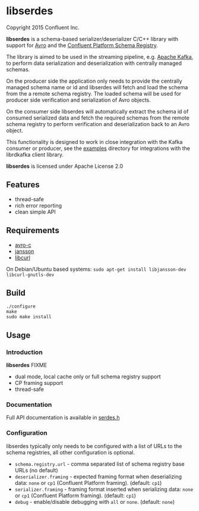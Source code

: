 # libserdes

Copyright 2015 Confluent Inc.

**libserdes** is a schema-based serializer/deserializer C/C++ library with
support for [Avro](http://avro.apache.org) and the
[Confluent Platform Schema Registry](https://github.com/confluentinc/schema-registry).

The library is aimed to be used in the streaming pipeline,
e.g. [Apache Kafka](http://kafka.apache.org), to perform data serialization
and deserialization with centrally managed schemas.

On the producer side the application only needs to provide the centrally
managed schema name or id and libserdes will fetch and load the schema from
the a remote schema registry. The loaded schema will be used for producer side
verification and serialization of Avro objects.

On the consumer side libserdes will automatically extract the schema id
of consumed serialized data and fetch the required schemas from the
remote schema registry to perform verification and deserialization back
to an Avro object.

This functionality is designed to work in close integration with the
Kafka consumer or producer, see the [examples](examples) directory for
integrations with the librdkafka client library.

**libserdes** is licensed under Apache License 2.0

## Features

 * thread-safe
 * rich error reporting
 * clean simple API


## Requirements

 * [avro-c](http://avro.apache.org/docs/current/api/c/index.html)
 * [jansson](http://www.digip.org/jansson/)
 * [libcurl](http://curl.haxx.se/)

On Debian/Ubuntu based systems:
`sudo apt-get install libjansson-dev libcurl-gnutls-dev`


## Build

    ./configure
    make
    sudo make install



## Usage

### Introduction

**libserdes** FIXME

 * dual mode, local cache only or full schema registry support
 * CP framing support
 * thread-safe


### Documentation

Full API documentation is available in [serdes.h](src/serdes.h)

### Configuration

libserdes typically only needs to be configured with a list of URLs
to the schema registries, all other configuration is optional.

 * `schema.registry.url` - comma separated list of schema registry base URLs (no default)
 * `deserializer.framing` - expected framing format when deserializing data: `none` or `cp1` (Confluent Platform framing). (default: `cp1`)
 * `serializer.framing` - framing format inserted when serializing data: `none` or `cp1` (Confluent Platform framing). (default: `cp1`)
 * `debug` - enable/disable debugging with `all` or `none`. (default: `none`)
